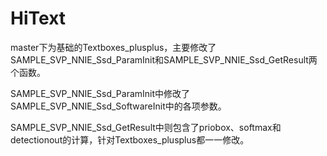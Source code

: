 # HiText

master下为基础的Textboxes_plusplus，主要修改了SAMPLE_SVP_NNIE_Ssd_ParamInit和SAMPLE_SVP_NNIE_Ssd_GetResult两个函数。

SAMPLE_SVP_NNIE_Ssd_ParamInit中修改了SAMPLE_SVP_NNIE_Ssd_SoftwareInit中的各项参数。

SAMPLE_SVP_NNIE_Ssd_GetResult中则包含了priobox、softmax和detectionout的计算，针对Textboxes_plusplus都一一修改。
